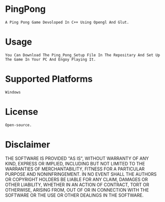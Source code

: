 # PingPong

    A Ping Pong Game Devoloped In C++ Using Opengl And Glut.

# Usage

    You Can Download The Ping_Pong_Setup File In The Repositary And Set Up The Game In Your PC And Engoy Playing It.

# Supported Platforms

    Windows

# License

    Open-source.

# Disclaimer

THE SOFTWARE IS PROVIDED "AS IS", WITHOUT WARRANTY OF ANY KIND, EXPRESS OR IMPLIED, INCLUDING BUT NOT LIMITED TO THE WARRANTIES OF MERCHANTABILITY, FITNESS FOR A PARTICULAR PURPOSE AND NONINFRINGEMENT. IN NO EVENT SHALL THE AUTHORS OR COPYRIGHT HOLDERS BE LIABLE FOR ANY CLAIM, DAMAGES OR OTHER LIABILITY, WHETHER IN AN ACTION OF CONTRACT, TORT OR OTHERWISE, ARISING FROM, OUT OF OR IN CONNECTION WITH THE SOFTWARE OR THE USE OR OTHER DEALINGS IN THE SOFTWARE.
